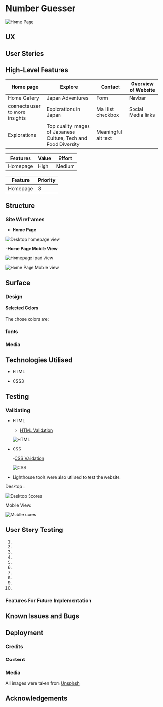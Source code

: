 # Number Guesser


![Home Page](media/landing-page.png)

## UX



## User Stories



## High-Level Features

| **Home page** | **Explore** | **Contact** |  **Overview of Website**  | 
|---|---|---|---|
| Home Gallery  | Japan Adventures  | Form  |  Navbar  |
| connects user to more insights | Explorations in Japan | Mail list checkbox  | Social Media links |
| Explorations  |  Top quality images of Japanese Culture, Tech and Food Diversity | Meaningful alt text |

|  **Features**  |  **Value**  | **Effort**  |
|---|---|---|
| Homepage  |  High  | Medium  |

| Feature  |  Priority  |
|---|---|
| Homepage | 3 |

  ## Structure

  ### Site Wireframes

  - __Home Page__

  ![Desktop homepage view](media/wireframe-desktopview-new.png)

-__Home Page Mobile View__

![Homepage Ipad View](media/homepage-iPad-view.png)

![Home Page Mobile view ](media/wireframe-mobile%20view.png)



## Surface

### Design

#### Selected Colors



The chose colors are:




### fonts




### Media



## Technologies Utilised

- HTML

- CSS3

## Testing



### Validating

- HTML

  - [HTML Validation]()

  ![HTML]()

- CSS

  -[CSS Validation]()

  ![CSS]()

- Lighthouse tools were also utilised to test the website.

Desktop :

![Desktop Scores]()


Mobile View:

![Mobile cores]()

## User Story Testing

1.

2.

3.

4.

5.

6.

7.

8.

9.

10.


### Features For Future Implementation


## Known Issues and Bugs


## Deployment

### Credits

### Content

### Media

All images were taken from [Unsplash](https://unsplash.com/)


## Acknowledgements


